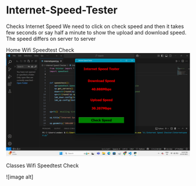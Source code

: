 # Internet-Speed-Tester
Checks  Internet Speed
We need to click on check speed and then it takes few seconds or say half a minute to show the upload and download speed.
The speed differs on server to server

Home Wifi Speedtest Check
![image alt](https://github.com/VEDU2002/Internet-Speed-Tester/blob/9616c0cbf544c2da5fef64024e99efc255490200/Screenshot%202025-04-19%20130022.png)

Classes Wifi Speedtest Check

![image alt]
